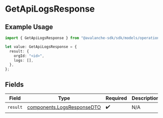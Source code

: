 # GetApiLogsResponse

## Example Usage

```typescript
import { GetApiLogsResponse } from "@avalanche-sdk/sdk/models/operations";

let value: GetApiLogsResponse = {
  result: {
    orgId: "<id>",
    logs: [],
  },
};
```

## Fields

| Field                                                                    | Type                                                                     | Required                                                                 | Description                                                              |
| ------------------------------------------------------------------------ | ------------------------------------------------------------------------ | ------------------------------------------------------------------------ | ------------------------------------------------------------------------ |
| `result`                                                                 | [components.LogsResponseDTO](../../models/components/logsresponsedto.md) | :heavy_check_mark:                                                       | N/A                                                                      |